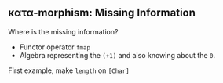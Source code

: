 κατα-morphism: Missing Information
----------------------------------

Where is the missing information?

- Functor operator `fmap`
- Algebra representing the `(+1)` and also knowing about the `0`.

First example, make `length` on `[Char]`
